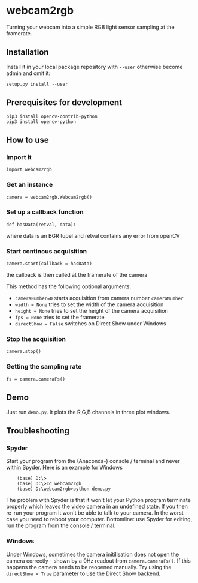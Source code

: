 # webcam2rgb
Turning your webcam into a simple RGB light sensor
sampling at the framerate.

## Installation

Install it in your local package repository with `--user` otherwise
become admin and omit it:
```
setup.py install --user
```

## Prerequisites for development 

```
pip3 install opencv-contrib-python
pip3 install opencv-python
```

## How to use

### Import it

```
import webcam2rgb
```

### Get an instance

```
camera = webcam2rgb.Webcam2rgb()
```

### Set up a callback function

```
def hasData(retval, data):
```
where data is an BGR tupel and retval contains any error from openCV

### Start continous acquisition

```
camera.start(callback = hasData)
```
the callback is then called at the framerate of the camera

This method has the following optional arguments:

 - `cameraNumber=0` starts acquisition from camera number `cameraNumber`
 - `width = None` tries to set the width of the camera acquisition
 - `height = None` tries to set the height of the camera acquisition
 - `fps = None` tries to set the framerate
 - `directShow = False` switches on Direct Show under Windows

### Stop the acquisition

```
camera.stop()
```

### Getting the sampling rate

```
fs = camera.cameraFs()
```


## Demo

Just run `demo.py`. It plots the R,G,B channels in three plot windows.


## Troubleshooting

### Spyder

Start your program from the (Anaconda-) console / terminal and never within Spyder. Here is
an example for Windows

```
    (base) D:\>
    (base) D:\>cd webcam2rgb
    (base) D:\webcam2rgb>python demo.py
```

The problem with Spyder is that it won't let your Python program terminate properly
which leaves the video camera in an undefined state. If you then re-run your program
it won't be able to talk to your camera. In the worst case you need to reboot your
computer. Bottomline: use Spyder for editing, run the program from the console / terminal.

### Windows

Under Windows, sometimes the camera initilisation does not open the camera correctly - shown by a 0Hz readout from `camera.cameraFs()`. If this happens the camera needs to be reopened manually. Try using the `directShow = True` parameter to use the Direct Show backend.
